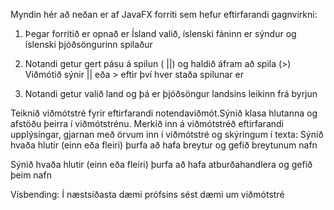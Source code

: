 Myndin hér að neðan er af JavaFX forriti sem hefur eftirfarandi gagnvirkni:

1) Þegar forritið er opnað er Ísland valið, íslenski fáninn er sýndur og íslenski þjóðsöngurinn spilaður

2) Notandi getur gert pásu á spilun ( ||) og haldið áfram að spila (>) Viðmótið sýnir || eða > eftir því hver staða spilunar er

3) Notandi getur valið land og þá er þjóðsöngur landsins leikinn frá byrjun


Teiknið viðmótstré fyrir eftirfarandi notendaviðmót.Sýnið klasa hlutanna og afstöðu þeirra í viðmótstrénu.
Merkið inn á viðmótstréð eftirfarandi upplýsingar, gjarnan með örvum inn í viðmótstré og skýringum í texta:
Sýnið hvaða hlutir (einn eða fleiri) þurfa að hafa breytur og gefið breytunum nafn

Sýnið hvaða hlutir (einn eða fleiri) þurfa að hafa atburðahandlera og gefið þeim nafn


Vísbending: Í næstsíðasta dæmi prófsins sést dæmi um viðmótstré

